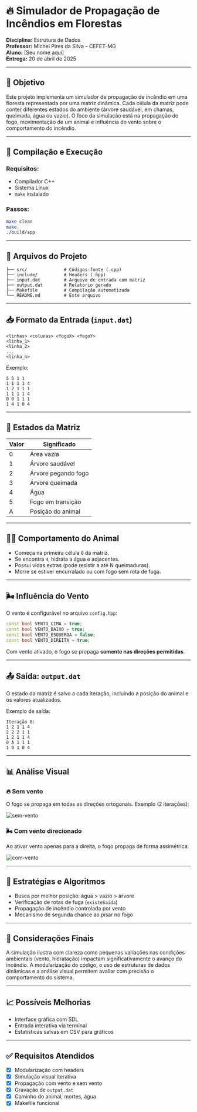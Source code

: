 # 🔥 Simulador de Propagação de Incêndios em Florestas

**Disciplina:** Estrutura de Dados  
**Professor:** Michel Pires da Silva – CEFET-MG  
**Aluno:** [Seu nome aqui]  
**Entrega:** 20 de abril de 2025

---

## 📌 Objetivo

Este projeto implementa um simulador de propagação de incêndio em uma floresta representada por uma matriz dinâmica. Cada célula da matriz pode conter diferentes estados do ambiente (árvore saudável, em chamas, queimada, água ou vazio). O foco da simulação está na propagação do fogo, movimentação de um animal e influência do vento sobre o comportamento do incêndio.

---

## 🔧 Compilação e Execução

### Requisitos:
- Compilador C++
- Sistema Linux
- `make` instalado

### Passos:

```bash
make clean
make
./build/app
```

---

## 🧩 Arquivos do Projeto

```
├── src/              # Códigos-fonte (.cpp)
├── include/          # Headers (.hpp)
├── input.dat         # Arquivo de entrada com matriz
├── output.dat        # Relatório gerado
├── Makefile          # Compilação automatizada
└── README.md         # Este arquivo
```

---

## 📥 Formato da Entrada (`input.dat`)

```
<linhas> <colunas> <fogoX> <fogoY>
<linha_1>
<linha_2>
...
<linha_n>
```

Exemplo:

```
5 5 1 1
1 1 1 1 4
1 2 1 1 1
1 1 1 1 4
0 0 1 1 1
1 4 1 0 4
```

---

## 🔁 Estados da Matriz

| Valor | Significado          |
|-------|----------------------|
| 0     | Área vazia           |
| 1     | Árvore saudável      |
| 2     | Árvore pegando fogo  |
| 3     | Árvore queimada      |
| 4     | Água                 |
| 5     | Fogo em transição    |
| A     | Posição do animal    |

---

## 🚶‍♂️ Comportamento do Animal

- Começa na primeira célula `0` da matriz.
- Se encontra `4`, hidrata a água e adjacentes.
- Possui vidas extras (pode resistir a até N queimaduras).
- Morre se estiver encurralado ou com fogo sem rota de fuga.

---

## 🌬️ Influência do Vento

O vento é configurável no arquivo `config.hpp`:

```cpp
const bool VENTO_CIMA = true;
const bool VENTO_BAIXO = true;
const bool VENTO_ESQUERDA = false;
const bool VENTO_DIREITA = true;
```

Com vento ativado, o fogo se propaga **somente nas direções permitidas**.

---

## 📤 Saída: `output.dat`

O estado da matriz é salvo a cada iteração, incluindo a posição do animal e os valores atualizados.

Exemplo de saída:

```
Iteração 0:
1 2 1 1 4 
2 2 2 1 1 
1 2 1 1 4 
0 A 1 1 1 
1 0 1 0 4
```

---

## 📊 Análise Visual

### 🔥 Sem vento

O fogo se propaga em todas as direções ortogonais. Exemplo (2 iterações):

![sem-vento](docs/sem-vento.png)

### 🌬️ Com vento direcionado

Ao ativar vento apenas para a direita, o fogo propaga de forma assimétrica:

![com-vento](docs/com-vento.png)

---

## 🤖 Estratégias e Algoritmos

- Busca por melhor posição: água > vazio > árvore
- Verificação de rotas de fuga (`existeSaida`)
- Propagação de incêndio controlada por vento
- Mecanismo de segunda chance ao pisar no fogo

---

## 🔬 Considerações Finais

A simulação ilustra com clareza como pequenas variações nas condições ambientais (vento, hidratação) impactam significativamente o avanço do incêndio. A modularização do código, o uso de estruturas de dados dinâmicas e a análise visual permitem avaliar com precisão o comportamento do sistema.

---

## 📈 Possíveis Melhorias

- Interface gráfica com SDL
- Entrada interativa via terminal
- Estatísticas salvas em CSV para gráficos

---

## ✅ Requisitos Atendidos

- [x] Modularização com headers
- [x] Simulação visual iterativa
- [x] Propagação com vento e sem vento
- [x] Gravação de `output.dat`
- [x] Caminho do animal, mortes, água
- [x] Makefile funcional
